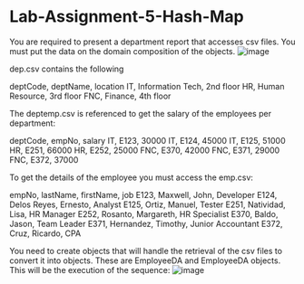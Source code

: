 # Lab-Assignment-5-Hash-Map

You are required to present a department report that accesses csv files. You must put the data on the domain composition of the objects.
![image](https://github.com/joaquintamayo/Lab-Assignment-5-HashMap/assets/152839460/22bc8eff-e36f-4571-9275-bc4a7b02c3fe)

dep.csv contains the following

deptCode, deptName, location
IT, Information Tech, 2nd floor
HR, Human Resource, 3rd floor
FNC, Finance, 4th floor

The deptemp.csv is referenced to get the salary  of the employees per department:

deptCode, empNo, salary
IT, E123, 30000
IT, E124, 45000
IT, E125, 51000
HR, E251, 66000
HR, E252, 25000
FNC, E370, 42000
FNC, E371, 29000
FNC, E372, 37000

To get the details of the employee you must access the emp.csv:

empNo, lastName, firstName, job
E123, Maxwell, John, Developer
E124, Delos Reyes, Ernesto, Analyst
E125, Ortiz, Manuel, Tester
E251, Natividad, Lisa, HR Manager
E252, Rosanto, Margareth, HR Specialist
E370, Baldo, Jason, Team Leader
E371, Hernandez, Timothy, Junior Accountant
E372, Cruz, Ricardo, CPA

You need to create objects that will handle the retrieval of the csv files to convert it into objects.  These are EmployeeDA and EmployeeDA objects.  This will be the execution of the sequence:
![image](https://github.com/joaquintamayo/Lab-Assignment-5-HashMap/assets/152839460/b5fa41aa-5e95-4db4-80df-8fe4daff742d)

